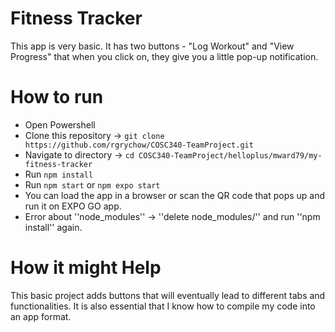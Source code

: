 # Fitness Tracker
  This app is very basic. It has two buttons - "Log Workout" and "View Progress" that when you click on, they 
  give you a little pop-up notification.
# How to run
  - Open Powershell
  - Clone this repository -> ``git clone https://github.com/rgrychow/COSC340-TeamProject.git``
  - Navigate to directory -> ``cd COSC340-TeamProject/helloplus/mward79/my-fitness-tracker``
  - Run ``npm install``
  - Run ``npm start`` or ``npm expo start``
  - You can load the app in a browser or scan the QR code that pops up and run it on EXPO GO app.
  - Error about ''node_modules'' → ''delete node_modules/'' and run ''npm install'' again.
# How it might Help
  This basic project adds buttons that will eventually lead to different tabs and functionalities.
  It is also essential that I know how to compile my code into an app format.

